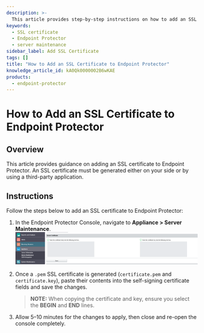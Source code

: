 ```yaml
---
description: >-
  This article provides step-by-step instructions on how to add an SSL certificate to Endpoint Protector.
keywords:
  - SSL certificate
  - Endpoint Protector
  - server maintenance
sidebar_label: Add SSL Certificate
tags: []
title: "How to Add an SSL Certificate to Endpoint Protector"
knowledge_article_id: kA0Qk0000002B6wKAE
products:
  - endpoint-protector
---
```


# How to Add an SSL Certificate to Endpoint Protector

## Overview

This article provides guidance on adding an SSL certificate to Endpoint Protector. An SSL certificate must be generated either on your side or by using a third-party application.

## Instructions

Follow the steps below to add an SSL certificate to Endpoint Protector:

1. In the Endpoint Protector Console, navigate to **Appliance > Server Maintenance**.  
   ![Server Maintenance section in the UI](./images/servlet_image_9e6a518233f7.png)

2. Once a `.pem` SSL certificate is generated (`certificate.pem` and `certificate.key`), paste their contents into the self-signing certificate fields and save the changes.  
   > **NOTE:** When copying the certificate and key, ensure you select the **BEGIN** and **END** lines.

3. Allow 5–10 minutes for the changes to apply, then close and re-open the console completely.